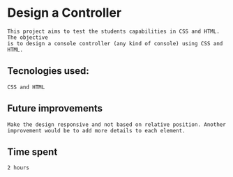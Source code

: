 # Design a Controller
    
    This project aims to test the students capabilities in CSS and HTML. The objective 
    is to design a console controller (any kind of console) using CSS and HTML.

## Tecnologies used:
    CSS and HTML

## Future improvements
    Make the design responsive and not based on relative position. Another improvement would be to add more details to each element.

## Time spent
    2 hours
